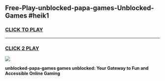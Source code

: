 
## Free-Play-unblocked-papa-games-Unblocked-Games #heik1
<h3>
<a href="https://news.freeplayer.one?title=unblocked-papa-games&ref=8M">CLICK TO PLAY</a></h3>
<hr>

<h3>
<a href="https://news.freeplayer.one?title=unblocked-papa-games&ref=8M">CLICK 2 PLAY</a>
  
</h3>

<a href="https://news.freeplayer.one?title=unblocked-papa-games&ref=8M"><img src="https://clearcache.store/games.png"></a>


**unblocked-papa-games games unblocked: Your Gateway to Fun and Accessible Online Gaming**
